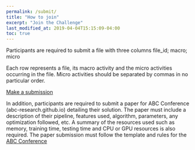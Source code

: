 ```yaml
---
permalink: /submit/
title: "How to join"
excerpt: "Join the Challenge"
last_modified_at: 2019-04-04T15:15:09-04:00
toc: true
---
```

Participants are required to submit a file with three columns
file_id; macro; micro

Each row represents a file, its macro activity and the micro activities occurring in the file. Micro activities should be separated by commas in no particular order.

[Make a submission](https://script.google.com/macros/s/AKfycbwvkIzFc7z9a19vSGYUwsymdSBk4y5dbTRLABA7/exec)

In addition, participants are required to submit a paper for ABC Conference (abc-research.github.io) detailing their solution. The paper must include a description of their pipeline, features used, algorithm, parameters, any optimization followed, etc.
A summary of the resources used such as memory, training time, testing time and CPU or GPU resources is also required. The paper submission must follow the template and rules for the [ABC Conference](abc-research.github.io)
